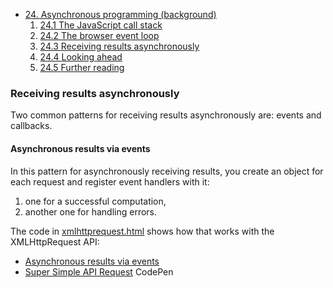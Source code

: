 * [24. Asynchronous programming (background)](http://exploringjs.com/es6/ch_async.html)
      <ol>
          <li>
            <a href="http://exploringjs.com/es6/ch_async.html#sec_javascript-call-stack"><span class="section-number">24.1 </span>The JavaScript call stack</a>
          </li>
          <li>
            <a href="http://exploringjs.com/es6/ch_async.html#sec_browser-event-loop"><span class="section-number">24.2 </span>The browser event loop</a>
          </li>
          <li>
            <a href="http://exploringjs.com/es6/ch_async.html#sec_receiving-results-asynchronously"><span class="section-number">24.3 </span>Receiving results asynchronously</a>
          </li>
          <li>
            <a href="http://exploringjs.com/es6/ch_async.html#sec_looking-ahead-async"><span class="section-number">24.4 </span>Looking ahead</a>
          </li>
          <li>
            <a href="http://exploringjs.com/es6/ch_async.html#sec_further-reading-async"><span class="section-number">24.5 </span>Further reading</a>
          </li>
        </ol>

### Receiving results asynchronously 

Two common patterns for receiving results asynchronously are: events and callbacks.

#### Asynchronous results via events 

In this pattern for asynchronously receiving results, you create an object for each request and register event handlers with it: 

1. one for a successful computation, 
2. another one for handling errors. 

The code in [xmlhttprequest.html](xmlhttprequest.html) shows how that works with the XMLHttpRequest API:

  <ul>
    <li>
      <a href="http://exploringjs.com/es6/ch_async.html#sec_receiving-results-asynchronously">Asynchronous results via events</a>
    </li>
    <li>
      <a href="https://codepen.io/rimager/pen/duhkF">Super Simple API Request</a> CodePen
    </li>
  </ul>


